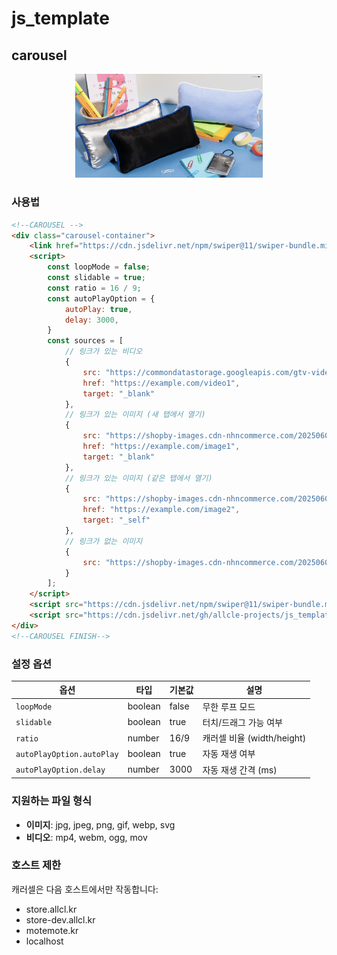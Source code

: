 # js_template

## carousel

<p align="center">
  <img src = "./preview/carousel.png" width="300" alt=""/>
</p>

### 사용법

```html
<!--CAROUSEL -->
<div class="carousel-container">
    <link href="https://cdn.jsdelivr.net/npm/swiper@11/swiper-bundle.min.css" rel="stylesheet"/>
    <script>
        const loopMode = false;
        const slidable = true;
        const ratio = 16 / 9;
        const autoPlayOption = {
            autoPlay: true,
            delay: 3000,
        }
        const sources = [
            // 링크가 있는 비디오
            {
                src: "https://commondatastorage.googleapis.com/gtv-videos-bucket/sample/BigBuckBunny.mp4",
                href: "https://example.com/video1",
                target: "_blank"
            },
            // 링크가 있는 이미지 (새 탭에서 열기)
            {
                src: "https://shopby-images.cdn-nhncommerce.com/20250607/164006.240394529/필통.jpg",
                href: "https://example.com/image1",
                target: "_blank"
            },
            // 링크가 있는 이미지 (같은 탭에서 열기)
            {
                src: "https://shopby-images.cdn-nhncommerce.com/20250607/164006.240394529/필통.jpg",
                href: "https://example.com/image2",
                target: "_self"
            },
            // 링크가 없는 이미지
            {
                src: "https://shopby-images.cdn-nhncommerce.com/20250607/164006.240394529/필통.jpg"
            }
        ];
    </script>
    <script src="https://cdn.jsdelivr.net/npm/swiper@11/swiper-bundle.min.js"></script>
    <script src="https://cdn.jsdelivr.net/gh/allcle-projects/js_template@0.1.8/carousel/carousel.js"></script>
</div>
<!--CAROUSEL FINISH-->
```

### 설정 옵션

| 옵션                      | 타입    | 기본값 | 설명                       |
| ------------------------- | ------- | ------ | -------------------------- |
| `loopMode`                | boolean | false  | 무한 루프 모드             |
| `slidable`                | boolean | true   | 터치/드래그 가능 여부      |
| `ratio`                   | number  | 16/9   | 캐러셀 비율 (width/height) |
| `autoPlayOption.autoPlay` | boolean | true   | 자동 재생 여부             |
| `autoPlayOption.delay`    | number  | 3000   | 자동 재생 간격 (ms)        |

### 지원하는 파일 형식

- **이미지**: jpg, jpeg, png, gif, webp, svg
- **비디오**: mp4, webm, ogg, mov

### 호스트 제한

캐러셀은 다음 호스트에서만 작동합니다:
- store.allcl.kr
- store-dev.allcl.kr
- motemote.kr
- localhost
